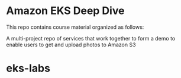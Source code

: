 # Amazon EKS Deep Dive

This repo contains course material organized as follows:

A multi-project repo of services that work together to form a demo to enable users to get and upload photos to Amazon S3

# eks-labs
